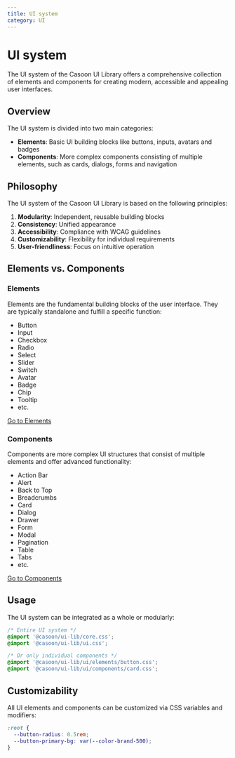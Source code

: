 ```yaml
---
title: UI system
category: UI
---
```


# UI system

The UI system of the Casoon UI Library offers a comprehensive collection of elements and components for creating modern, accessible and appealing user interfaces.

## Overview

The UI system is divided into two main categories:

- **Elements**: Basic UI building blocks like buttons, inputs, avatars and badges
- **Components**: More complex components consisting of multiple elements, such as cards, dialogs, forms and navigation

## Philosophy

The UI system of the Casoon UI Library is based on the following principles:

1. **Modularity**: Independent, reusable building blocks
2. **Consistency**: Unified appearance
3. **Accessibility**: Compliance with WCAG guidelines
4. **Customizability**: Flexibility for individual requirements
5. **User-friendliness**: Focus on intuitive operation

## Elements vs. Components

### Elements

Elements are the fundamental building blocks of the user interface. They are typically standalone and fulfill a specific function:

- Button
- Input
- Checkbox
- Radio
- Select
- Slider
- Switch
- Avatar
- Badge
- Chip
- Tooltip
- etc.

[Go to Elements](/ui/elements/)

### Components

Components are more complex UI structures that consist of multiple elements and offer advanced functionality:

- Action Bar
- Alert
- Back to Top
- Breadcrumbs
- Card
- Dialog
- Drawer
- Form
- Modal
- Pagination
- Table
- Tabs
- etc.

[Go to Components](/ui/components/)

## Usage

The UI system can be integrated as a whole or modularly:

```css
/* Entire UI system */
@import '@casoon/ui-lib/core.css';
@import '@casoon/ui-lib/ui.css';

/* Or only individual components */
@import '@casoon/ui-lib/ui/elements/button.css';
@import '@casoon/ui-lib/ui/components/card.css';
```

## Customizability

All UI elements and components can be customized via CSS variables and modifiers:

```css
:root {
  --button-radius: 0.5rem;
  --button-primary-bg: var(--color-brand-500);
}
``` 